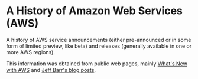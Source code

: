 # A History of Amazon Web Services (AWS)

A history of AWS service announcements (either pre-announced or in some form of limited preview, like beta) and releases (generally available in one or more AWS regions).

This information was obtained from public web pages, mainly <a href="https://aws.amazon.com/new/">What's New with AWS</a> and <a href="https://aws.amazon.com/blogs/aws/author/jbarr/">Jeff Barr's blog posts</a>.